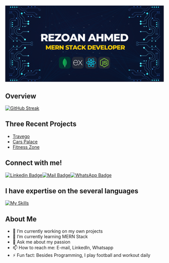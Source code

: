 

![alt text](https://raw.githubusercontent.com/rezoanahmed/rezoanahmed/main/images/REZOAN%20Ahmed.png)
## Overview

[![GitHub Streak](https://github-readme-streak-stats.herokuapp.com?user=rezoanahmed&theme=github-dark-dimmed)](https://git.io/streak-stats)

## Three Recent Projects
- [Travego](https://traveg0.web.app/)
- [Cars Palace](https://cars-palace.web.app/)
- [Fitness Zone](https://gym-zone-abd0e.web.app/)

## Connect with me!

[![Linkedin Badge](https://img.shields.io/badge/LinkedIn-0077B5?style=for-the-badge&logo=linkedin&logoColor=white)](https://www.linkedin.com/in/rezoan-ahmed-12848517a/)[![Mail Badge](https://img.shields.io/badge/Gmail-D14836?style=for-the-badge&logo=gmail&logoColor=white)](mailto:rezoan.cse.2017@gmail.com)[![WhatsApp Badge](https://img.shields.io/badge/WhatsApp-25D366?style=for-the-badge&logo=whatsapp&logoColor=white)](https://wa.me/8801855673393)





## I have expertise on the several languages
[![My Skills](https://skillicons.dev/icons?i=html,css,js,tailwind,react,firebase,express,mongo,nodejs,figma)](https://skillicons.dev)


## About Me
- 🔭 I’m currently working on my own projects
- 🌱 I’m currently learning MERN Stack
- 💬 Ask me about my passion
- 📫 How to reach me: E-mail, LinkedIn, Whatsapp
- ⚡ Fun fact: Besides Programming, I play football and workout daily


